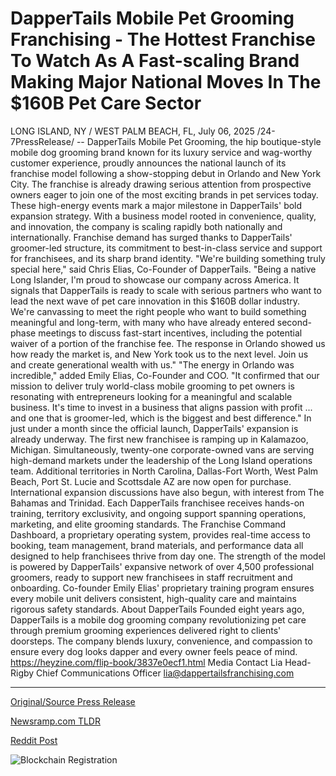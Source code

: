 # DapperTails Mobile Pet Grooming Franchising - The Hottest Franchise To Watch As A Fast-scaling Brand Making Major National Moves In The $160B Pet Care Sector

LONG ISLAND, NY / WEST PALM BEACH, FL, July 06, 2025 /24-7PressRelease/ -- DapperTails Mobile Pet Grooming, the hip boutique-style mobile dog grooming brand known for its luxury service and wag-worthy customer experience, proudly announces the national launch of its franchise model following a show-stopping debut in Orlando and New York City. The franchise is already drawing serious attention from prospective owners eager to join one of the most exciting brands in pet services today.  These high-energy events mark a major milestone in DapperTails' bold expansion strategy. With a business model rooted in convenience, quality, and innovation, the company is scaling rapidly both nationally and internationally. Franchise demand has surged thanks to DapperTails' groomer-led structure, its commitment to best-in-class service and support for franchisees, and its sharp brand identity.  "We're building something truly special here," said Chris Elias, Co-Founder of DapperTails. "Being a native Long Islander, I'm proud to showcase our company across America. It signals that DapperTails is ready to scale with serious partners who want to lead the next wave of pet care innovation in this $160B dollar industry. We're canvassing to meet the right people who want to build something meaningful and long-term, with many who have already entered second-phase meetings to discuss fast-start incentives, including the potential waiver of a portion of the franchise fee. The response in Orlando showed us how ready the market is, and New York took us to the next level. Join us and create generational wealth with us."  "The energy in Orlando was incredible," added Emily Elias, Co-Founder and COO. "It confirmed that our mission to deliver truly world-class mobile grooming to pet owners is resonating with entrepreneurs looking for a meaningful and scalable business. It's time to invest in a business that aligns passion with profit ... and one that is groomer-led, which is the biggest and best difference."  In just under a month since the official launch, DapperTails' expansion is already underway. The first new franchisee is ramping up in Kalamazoo, Michigan. Simultaneously, twenty-one corporate-owned vans are serving high-demand markets under the leadership of the Long Island operations team. Additional territories in North Carolina, Dallas-Fort Worth, West Palm Beach, Port St. Lucie and Scottsdale AZ are now open for purchase. International expansion discussions have also begun, with interest from The Bahamas and Trinidad.  Each DapperTails franchisee receives hands-on training, territory exclusivity, and ongoing support spanning operations, marketing, and elite grooming standards. The Franchise Command Dashboard, a proprietary operating system, provides real-time access to booking, team management, brand materials, and performance data all designed to help franchisees thrive from day one.  The strength of the model is powered by DapperTails' expansive network of over 4,500 professional groomers, ready to support new franchisees in staff recruitment and onboarding. Co-founder Emily Elias' proprietary training program ensures every mobile unit delivers consistent, high-quality care and maintains rigorous safety standards.  About DapperTails Founded eight years ago, DapperTails is a mobile dog grooming company revolutionizing pet care through premium grooming experiences delivered right to clients' doorsteps. The company blends luxury, convenience, and compassion to ensure every dog looks dapper and every owner feels peace of mind.  https://heyzine.com/flip-book/3837e0ecf1.html  Media Contact Lia Head-Rigby Chief Communications Officer lia@dappertailsfranchising.com 

---

[Original/Source Press Release](https://www.24-7pressrelease.com/press-release/524583/dappertails-mobile-pet-grooming-franchising-the-hottest-franchise-to-watch-as-a-fast-scaling-brand-making-major-national-moves-in-the-160b-pet-care-sector)
                    

[Newsramp.com TLDR](https://newsramp.com/curated-news/dappertails-launches-national-franchise-model-after-stellar-debut/af46a47e27a5ff8fb6e59af77d460c5c) 

 



[Reddit Post](https://www.reddit.com/r/Business_NewsRamp/comments/1lsv7fx/dappertails_launches_national_franchise_model/) 



![Blockchain Registration](https://cdn.newsramp.app/24-7PressRelease/qrcode/257/6/roamHDCG.webp)